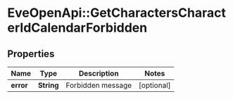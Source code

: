 # EveOpenApi::GetCharactersCharacterIdCalendarForbidden

## Properties
Name | Type | Description | Notes
------------ | ------------- | ------------- | -------------
**error** | **String** | Forbidden message | [optional] 


